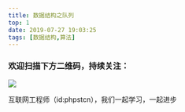 ```yaml
---
title: 数据结构之队列
top: 1
date: 2019-07-27 19:03:25
tags: [数据结构,算法]
---
```

### 欢迎扫描下方二维码，持续关注：
![](http://ww1.sinaimg.cn/large/a616b9a4gy1g4xzv954a4j20760763yo.jpg)

互联网工程师（id:phpstcn），我们一起学习，一起进步